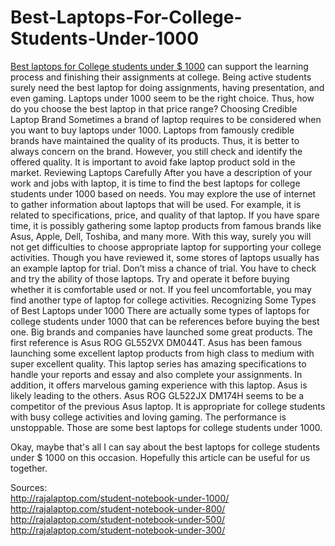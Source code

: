 # Best-Laptops-For-College-Students-Under-1000
<a href="https://github.com/mbakdesy/Best-Laptops-For-College-Students-Under-1000/">Best laptops for College students under $ 1000</a>
 can support the learning process and finishing their assignments at college. Being active students surely need the best laptop for doing assignments, having presentation, and even gaming. Laptops under 1000 seem to be the right choice. Thus, how do you choose the best laptop in that price range?
Choosing Credible Laptop Brand
Sometimes a brand of laptop requires to be considered when you want to buy laptops under 1000. Laptops from famously credible brands have maintained the quality of its products. Thus, it is better to always concern on the brand. However, you still check and identify the offered quality. It is important to avoid fake laptop product sold in the market.
Reviewing Laptops Carefully
After you have a description of your work and jobs with laptop, it is time to find the best laptops for college students under 1000 based on needs. You may explore the use of internet to gather information about laptops that will be used. For example, it is related to specifications, price, and quality of that laptop. If you have spare time, it is possibly gathering some laptop products from famous brands like Asus, Apple, Dell, Toshiba, and many more. With this way, surely you will not get difficulties to choose appropriate laptop for supporting your college activities.
Though you have reviewed it, some stores of laptops usually has an example laptop for trial. Don’t miss a chance of trial. You have to check and try the ability of those laptops. Try and operate it before buying whether it is comfortable used or not. If you feel uncomfortable, you may find another type of laptop for college activities.
Recognizing Some Types of Best Laptops under 1000
There are actually some types of laptops for college students under 1000 that can be references before buying the best one. Big brands and companies have launched some great products. The first reference is Asus ROG GL552VX DM044T. Asus has been famous launching some excellent laptop products from high class to medium with super excellent quality. This laptop series has amazing specifications to handle your reports and essay and also complete your assignments. In addition, it offers marvelous gaming experience with this laptop. Asus is likely leading to the others. Asus ROG GL522JX DM174H seems to be a competitor of the previous Asus laptop. It is appropriate for college students with busy college activities and loving gaming. The performance is unstoppable. Those are some best laptops for college students under 1000.




Okay, maybe that's all I can say about the best laptops for college students under $ 1000 on this occasion. Hopefully this article can be useful for us together.

Sources:<br>
http://rajalaptop.com/student-notebook-under-1000/<br>
http://rajalaptop.com/student-notebook-under-800/<br>
http://rajalaptop.com/student-notebook-under-500/<br>
http://rajalaptop.com/student-notebook-under-300/<br>
